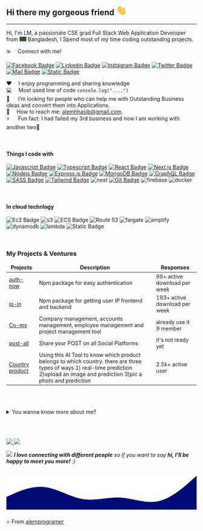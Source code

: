 ## Hi there my gorgeous friend <img src="hello.gif" width="28px" alt="hi">


---

Hi, I'm LM, a passionate CSE grad Full Stack Web Application Developer from <img src="bangladesh.png" width="18"/> Bangladesh, I Spend most of my time coding outstanding projects.

:coffee: &emsp;Connect with me!

[![Facebook Badge](https://img.shields.io/badge/Facebook-1877F2?style=for-the-badge&logo=facebook&logoColor=1877F2&labelColor=white)](https://www.facebook.com/alemhossain.hasib/) 
[![Linkedin Badge](https://img.shields.io/badge/LinkedIn-0077B5?style=for-the-badge&logo=linkedin&logoColor=0077B5&labelColor=white)](https://www.linkedin.com/in/lm-hossain/) 
[![Instagram Badge](https://img.shields.io/badge/Instagram-E4405F?style=for-the-badge&logo=instagram&logoColor=E4405F&labelColor=white)](https://www.instagram.com/lmhhasib/) 
[![Twitter Badge](https://img.shields.io/badge/Twitter-1DA1F2?style=for-the-badge&logo=twitter&logoColor=1DA1F2&labelColor=white)](https://twitter.com/LmHossain26919) 
[![Mail Badge](https://img.shields.io/badge/Gmail-D14836?style=for-the-badge&logo=gmail&logoColor=D14836&labelColor=white)](mailto:alemhhasib@gmail.com)
[![Static Badge](https://img.shields.io/badge/upwork-6FDA44?style=for-the-badge&logo=upwork&labelColor=white)](https://www.upwork.com/freelancers/~01164fc11a97a24f42)


:hearts: &emsp;I enjoy programming and sharing knowledge <br/>
:computer: &emsp;Most used line of code `console.log("....")` <br/>
🤔 &emsp; I’m looking for people who can help me with Outstanding Business ideas and convert them into Applications.<br/>
:e-mail: &emsp;How to reach me: alemhhasib@gmail.com.<br/>
⚡ &emsp; Fun fact: I had failed my 3rd business and now I am working with another two🙂
</br></br></br>

 #### Things I code with

[![Javascript Badge](https://img.shields.io/badge/-Javascript-F0DB4F?style=for-the-badge&labelColor=white&logo=javascript&logoColor=F0DB4F)](#) 
[![Typescript Badge](https://img.shields.io/badge/-Typescript-007acc?style=for-the-badge&labelColor=white&logo=typescript&logoColor=007acc)](#) 
[![React Badge](https://img.shields.io/badge/-React-61DBFB?style=for-the-badge&labelColor=white&logo=react&logoColor=61DBFB)](#) 
[![Next.js Badge](https://img.shields.io/badge/next.js-000000?style=for-the-badge&logo=nextdotjs&logoColor=000000&labelColor=white)](#) 
[![Nodejs Badge](https://img.shields.io/badge/-Nodejs-3C873A?style=for-the-badge&labelColor=white&logo=node.js&logoColor=3C873A)](#) 
[![Express.js Badge](https://img.shields.io/badge/Express.js-000000?style=for-the-badge&logo=express&logoColor=black&labelColor=white)](#) 
[![MongoDB Badge](https://img.shields.io/badge/MongoDB-4EA94B?style=for-the-badge&logo=mongodb&logoColor=4EA94B&labelColor=white)](#) 
[![GraphQL Badge](https://img.shields.io/badge/-GraphQl-e535ab?style=for-the-badge&labelColor=white&logo=graphql&logoColor=e535ab)](#)
[![SASS Badge](https://img.shields.io/badge/Sass-CC6699?style=for-the-badge&logo=sass&logoColor=CC6699&labelColor=white)](#) 
[![Tailwind Badge](https://img.shields.io/badge/Tailwind%20CSS-092749?style=for-the-badge&logo=tailwindcss&logoColor=06B6D4&labelColor=white)](#) 
![nest](https://img.shields.io/badge/nest.Js-E0234E?style=for-the-badge&logo=nestjs&logoColor=E0234E&labelColor=white)
 [![Git Badge](https://img.shields.io/badge/Git-F05032?style=for-the-badge&logo=git&logoColor=F05032&labelColor=white)](#) 
 ![firebase](https://img.shields.io/badge/firebase-FFCA28?style=for-the-badge&logo=firebase&logoColor=%23FFCA28&labelColor=white)
 ![docker](https://img.shields.io/badge/docker-2496ED?style=for-the-badge&logo=docker&logoColor=%232496ED&labelColor=white)
</br></br></br>

#### In cloud technlogy
![Ec2 Badge](https://img.shields.io/badge/amazon--ec2-FF9900?style=for-the-badge&logo=amazonec2&logoColor=%23FF9900&labelColor=white&color=%23FF9900)
![s3](https://img.shields.io/badge/amazon--s3-569A31?style=for-the-badge&logo=amazons3&logoColor=%23569A31&labelColor=white&color=%23569A31)
![ECS Badge](https://img.shields.io/badge/amazon--ecs-FF9900?style=for-the-badge&logo=amazonecs&logoColor=%23FF9900&labelColor=white&color=%23FF9900)
![Route 53](https://img.shields.io/badge/route%2053-%238C4FFF?style=for-the-badge&logo=amazonroute53&logoColor=%238C4FFF&labelColor=white&color=%238C4FFF)
![fargate](https://img.shields.io/badge/aws--fargate-FF9900?style=for-the-badge&logo=awsfargate&logoColor=%23FF9900&labelColor=white&color=%23FF9900)
![amplify](https://img.shields.io/badge/aws--amplify-DD344C?style=for-the-badge&logo=awsamplify&logoColor=%23DD344C&labelColor=white&color=%23DD344C)
![dynamodb](https://img.shields.io/badge/amazon%20dynamodb-4053D6?style=for-the-badge&logo=amazondynamodb&logoColor=%234053D6&labelColor=white&color=%234053D6)
![lambda](https://img.shields.io/badge/aws--lambda-FF9900?style=for-the-badge&logo=awslambda&logoColor=%23FF9900&labelColor=white&color=%23FF9900)
![Static Badge](https://img.shields.io/badge/amazon%20api--gateway-FF4F8B?style=for-the-badge&logo=amazonapigateway&logoColor=%23FF4F8B&labelColor=white&color=%23FF4F8B)

</br>

### My Projects & Ventures

<table>
  <thead align="center">
    <tr border: none;>
      <td><b>Projects</b></td>
      <td><b>Description</b></td>
      <td><b>Responses</b></td>
    </tr>
  </thead>
  <tbody>
    <tr>
      <td><a href="https://www.npmjs.com/package/auth-now" target="_blank">auth-now</a></td>
      <td>Npm package for easy authentication</td>
      <td>99+ active download per week</td>
    </tr>
    <tr>
      <td><a href="https://www.npmjs.com/package/ip-in" target="_blank">ip-in</a></td>
      <td>Npm package for getting user IP frontend and backend</td>
      <td>193+ active download per week </td>
    </tr>
    <tr>
      <td><a href="https://cms-mu-teal.vercel.app/login" target="_blank">Co-ms</a></td>
      <td> Company management, accounts management, employee management and project  management tool </td>
      <td>already use it 9 member </td>
    </tr>
    <tr>
      <td><a href="https://post-all-frontend.vercel.app/" target="_blank">post-all</a></td>
      <td>Share your POST on all Social Platforms </td>
      <td>it's not ready yet</td>
    </tr>
    <tr>
      <td><a href="https://alemprogramer.github.io/countryProduct/" target="_blank">Country product</a></td>
      <td>Using this AI Tool to know which product belongs to which country. there are three types of ways 1) real-time prediction 2)upload an image and prediction 3)pic a photo and prediction</td>
      <td>2.5k+ active user</td>
    </tr>
  </tbody>
</table>













<br><br>


<details>
<summary>
  You wanna know more about me?
</summary>

![github stats](https://github-readme-stats.vercel.app/api?username=alemprogramer&count_private=true&theme=tokyonight&hide=contribs,prs)
<!--<p align="center"><img src="https://github-readme-stats.vercel.app/api/top-langs/?username=alemprogramer&langs_count=10&theme=tokyonight&layout=compact" alt="alemprogramer :: Top Langs" /></p>-->

</details>





<br><br>



<!--![Reeveng's github stats](https://github-readme-stats.vercel.app/api?username=alemprogramer&show_icons=true&title_color=fff&icon_color=79ff97&text_color=9f9f9f&bg_color=151515) -->

<!--![Top Langs](https://github-readme-stats.vercel.app/api/top-langs/?username=alemprogramer&show_icons=true)-->

<a href="https://github.com/alemprogramer">
  <img src="https://img.shields.io/github/followers/alemprogramer">
</a> 
<a href="https://github.com/alemprogramer">
   <img src="https://komarev.com/ghpvc/?username=alemprogramer">
</a>

<!-- <p align="center"> 
  Visitor count<br>
  <img src="https://profile-counter.glitch.me/lemprogramer/count.svg" />
</p> -->

<img src="https://media.giphy.com/media/LnQjpWaON8nhr21vNW/giphy.gif" width="60"> <em><b>I love connecting with different people</b> so if you want to say <b>hi, I'll be happy to meet you more!</b> :)</em>

![bottom.png](https://raw.githubusercontent.com/iCharlesZ/FigureBed/master/img/readme-bottom.png)
---

⭐️ From [alemprogramer](https://github.com/alemprogramer)


